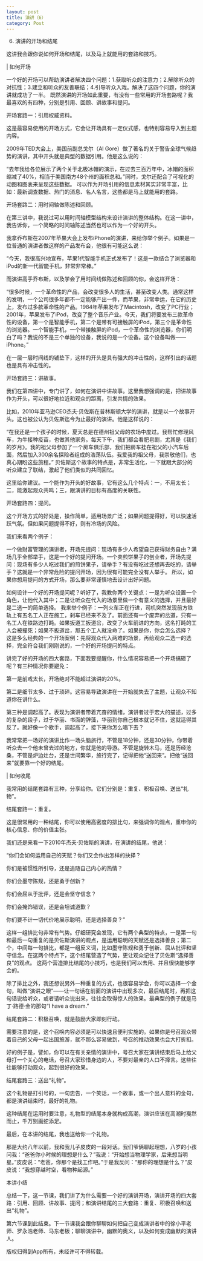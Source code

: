 ```yaml
---
layout: post
title: 演讲（6）
category: Post
---
```


6. 演讲的开场和结尾


这讲我会跟你说如何开场和结尾，以及马上就能用的套路和技巧。

| 如何开场

一个好的开场可以帮助演讲者解决四个问题：1.获取听众的注意力；2.解除听众的对抗性；3.建立和听众的友善联结；4.引导听众入戏。解决了这四个问题，你的演讲就成功了一半。 
既然演讲的开场如此重要，有没有一些常用的开场套路呢？我最喜欢的有四种，分别是引用、回顾、讲故事和提问。

开场套路一：引用权威资料。

这是最容易使用的开场方式，它会让开场具有一定仪式感，也特别容易导入到主题内容。

2009年TED大会上，美国前副总戈尔（Al Gore）做了著名的关于警告全球气候趋势的演讲，其中开头就是典型的数据引用。他是这么说的：

“去年我给各位展示了两个关于北极冰帽的演示，在过去三百万年中，冰帽的面积缩减了40%，相当于美国南方48个州的面积总和。”同时，戈尔还配合了可视化的动图和图表来呈现这些数据。
可以作为开场引用的信息素材其实非常丰富，比如：最新调查数据、热门的消息、名人名言，这些都是马上就能用的套路。

开场套路二：用时间轴做陈述和回顾。

在第三讲中，我说过可以用时间轴模型结构来设计演讲的整体结构。在这一讲中，我告诉你，一个简略的时间轴陈述当然也可以作为一个好的开头。

我拿乔布斯在2007年苹果大会上发布iPhone的演讲，来给你举个例子。如果是一位普通的演讲者做这样的产品发布会，他很有可能这么说：

“今天，我很高兴地宣布，苹果1代智能手机正式发布了！这是一款结合了浏览器和iPod的新一代智能手机，非常非常棒。”

而演讲高手乔布斯，以及学会了用时间线做陈述和回顾的你，会这样开场：

“很多时候，一个革命性的产品，会改变很多人的生活，甚至改变人类。通常这样的发明，一个公司很多年都不一定能够产出一件，而苹果，非常幸运，在它的历史上，发布过多款革命性的产品。1984年苹果发布了Macintosh，改变了PC行业；2001年，苹果发布了iPod，改变了整个音乐产业。今天，我们将要发布三款革命性的设备，第一个是智能手机，第二个是带有可接触屏的iPod，第三个是革命性的浏览器。一个智能手机，一个带接触屏的iPod，一个革命性的浏览器，你们明白了吗？我说的不是三个单独的设备，我说的是一个设备。这个设备叫做——iPhone。”

在一层一层时间线的铺垫下，这样的开头是具有强大的冲击性的，这样引出的话题也是具有冲击性的。

开场套路三：讲故事。 

我们在第四讲中，专门讲了，如何在演讲中讲故事。这里我想强调的是，把讲故事作为开头，可以很好地拉近和观众的距离，引发共情的效果。

比如，2010年亚马逊CEO杰夫·贝佐斯在普林斯顿大学的演讲，就是以一个故事开头。这也被公认为贝佐斯迄今为止最好的演讲。他是这样说的：

“在我还是一个孩子的时候，夏天总是在德州祖父母的农场中度过。我帮忙修理风车，为牛接种疫苗，也做其他家务。每天下午，我们都会看肥皂剧，尤其是《我们的岁月》。我的祖父母参加了一个房车俱乐部，我们把房车挂在祖父的小汽车后面，然后加入300余名探险者组成的浩荡队伍。我爱我的祖父母，我崇敬他们，也真心期盼这些旅程。”
贝佐斯这个故事的特点是，非常生活化，一下就跟大部分的听众建立了联结，激起了他们类似的共同回忆。

这里给你建议。一个能作为开头的好故事，它有这么几个特点：一，不用太长；二，能激起观众共鸣；三，跟演讲的目标有高度的关联性。 

开场套路四：提问。

这个开场方式的好处是，操作简单，适用场景广泛；如果问题提得好，可以快速活跃气氛。但如果问题提得不好，则有冷场的风险。

我们来看两个例子：

一个做财富管理的演讲者，开场先提问：现场有多少人希望自己获得财务自由？满场几乎全部举手，这是一个好的提问开场。一个卖煎饼果子的创业者，开场先提问：现场有多少人吃过我们的煎饼果子，请举手？有没有吃过还想再去吃的，请举手？这就是一个非常危险的提问开场，因为很有可能完全没有人举手。
所以，如果你想用提问的方式开场，那么要非常谨慎地去设计出好问题。

如何设计一个好的开场提问呢？听好了，我教你两个关键点：一是为听众设置一个角色，让他代入其中；二是让听众在代入的场景里做一个有意义的选择，并且最好是二选一的简单选择。
我来举个例子：一列火车正在行进，司机突然发现前方铁轨上有五名工人正在施工，刹车已经来不及了。前面还有一个废弃的岔道，只有一名工人在铁路边打盹。如果扳道工扳道岔，改变了火车前进的方向，这名打盹的工人会被撞死；如果不扳道岔，那五个工人就没命了。如果是你，你会怎么选择？
这是多么经典的一个开场案例：先将观众代入两难的场景，再给观众二选一的选择，完全符合我们刚刚说的，一个好的开场提问的特点。 

讲完了好的开场的四大套路，下面我要提醒你，什么情况容易把一个开场搞砸了呢？有三种情况你要避免：

第一是前戏太长，开场绝对不能超过演讲的20%。

第二是细节太多、过于琐碎。这容易导致演讲在一开始就失去了主题，让观众不知道你在讲什么。 

第三种是调起高了。表现为演讲者带着亢奋的情绪，演讲者过于宏大的描述，过多的复杂的段子，过于华丽、书面的辞藻，华丽到你自己根本就记不住，这就适得其反了。就好像一个歌手，调起高了，接下来你怎么唱下去？

我常常把一场好的演讲比作一场头脑旅行，不管是18分钟，还是30分钟，你带着听众去一个他未曾去过的地方，你就是他的导游。不管是旋转木马，还是历经沧桑，不管是炉边灶台，还是世间繁华，旅行完了，记得把他“送回来”。把他“送回来”就要靠一个好的结尾。

| 如何收尾

我常用的结尾套路有三种，分享给你。它们分别是：重复、积极召唤、送出“礼物”。

结尾套路一：重复。

这是很常用的一种结尾，你可以使用高密度的排比句，来强调你的观点，重申你的核心信息、你的价值主张。

我们还是来看一下2010年杰夫·贝佐斯的演讲，在演讲的结尾，他说：

“你们会如何运用自己的天赋？你们又会作出怎样的抉择？

你们是被惯性所引导，还是追随自己内心的热情？

你们会墨守陈规，还是勇于创新？

你们会屈从于批评，还是会坚守信念？

你们会掩饰错误，还是会坦诚道歉？

你们要不计一切代价地展示聪明，还是选择善良？”

这样一组排比句非常有气势。仔细研究会发现，它有两个典型的特点，一是第一句和最后一句重复的是贝佐斯演讲的观点，是运用聪明的天赋还是选择善良；第二个，中间每一句排比，都是一组反义词，比如墨守陈规和勇于创新、屈从批评和坚守信念。在这两个特点下，这个结尾营造了气势，更让观众记住了贝佐斯“选择善良”的观点。
这两个营造排比结尾的小技巧，也是我们可以去用、并且很快能够学会的。

除了排比之外，我还想说另外一种重复的方式，也很容易学会，你可以选择一个金句，叫做“演讲之眼”——让一句话在前面的演讲中出现多次，最后结尾时，再把这句话说给听众，或者请听众说出来，往往会取得惊人的效果。最典型的例子就是马丁·路德·金的那句“I have a dream.”

结尾套路二：积极召唤，就是鼓励大家即刻行动。

需要注意的是，这个召唤内容必须是可以快速且便利实施的。如果你是号召观众带着自己的父母一起出国旅游，就不那么容易做到，号召的推动效果也会大打折扣。

好的例子是，譬如，你可以在有关亲情的演讲中，号召大家在演讲结束后马上给父母打一个关心的电话，号召大家珍惜身边的人，不要对最亲的人口不择言。这些往往能够打动观众，起到很好的效果。

结尾套路三：送出“礼物”。

这个礼物是打引号的，一句忠告，一个笑话，一个故事，或一个出人意料的金句，都是演讲结束时，最好的礼物。

这种结尾在运用时要注意，礼物型的结尾本身就构成高潮，演讲应该在高潮时戛然而止，千万别画蛇添足。

最后，在本讲的结尾，我也送给你一个礼物。

那是大约八年以前，我和我儿子皮皮的一段对话。我们爷俩聊起理想，八岁的小孩问我：“爸爸你小时候的理想是什么？”我说：“开始想当物理学家，后来想当明星。”皮皮说：“老爸，你那个是找工作吧。”于是我反问：“那你的理想是什么？”皮皮说：“我想穿越时空，看物种起源。”

本讲小结

总结一下，这一节课，我们讲了为什么需要一个好的演讲开场，演讲开场的四大套路：引用、回顾、讲故事、提问；和演讲结尾的三大套路：重复、积极召唤和送出“礼物”。

第六节课到此结束。下一节课我会跟你聊聊如何把自己变成演讲者中的徐小平老师、罗永浩老师、马东老板；聊聊演讲中，幽默的奥义，以及如何变成幽默的演讲人。



版权归得到App所有，未经许可不得转载。
